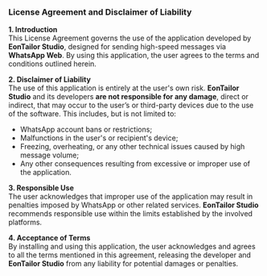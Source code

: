 ### **License Agreement and Disclaimer of Liability**  

**1. Introduction**  
This License Agreement governs the use of the application developed by **EonTailor Studio**, designed for sending high-speed messages via **WhatsApp Web**. By using this application, the user agrees to the terms and conditions outlined herein.  

**2. Disclaimer of Liability**  
The use of this application is entirely at the user's own risk. **EonTailor Studio** and its developers **are not responsible for any damage**, direct or indirect, that may occur to the user’s or third-party devices due to the use of the software. This includes, but is not limited to:  

- WhatsApp account bans or restrictions;  
- Malfunctions in the user's or recipient's device;  
- Freezing, overheating, or any other technical issues caused by high message volume;  
- Any other consequences resulting from excessive or improper use of the application.  

**3. Responsible Use**  
The user acknowledges that improper use of the application may result in penalties imposed by WhatsApp or other related services. **EonTailor Studio** recommends responsible use within the limits established by the involved platforms.  

**4. Acceptance of Terms**  
By installing and using this application, the user acknowledges and agrees to all the terms mentioned in this agreement, releasing the developer and **EonTailor Studio** from any liability for potential damages or penalties.  
